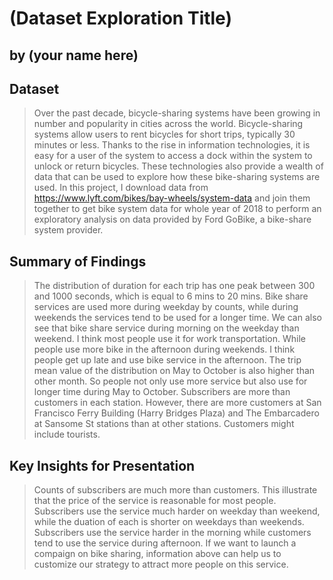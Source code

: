 # (Dataset Exploration Title)
## by (your name here)


## Dataset

> Over the past decade, bicycle-sharing systems have been growing in number and popularity in cities across the world. Bicycle-sharing systems allow users to rent bicycles for short trips, typically 30 minutes or less. Thanks to the rise in information technologies, it is easy for a user of the system to access a dock within the system to unlock or return bicycles. These technologies also provide a wealth of data that can be used to explore how these bike-sharing systems are used. In this project, I download data from https://www.lyft.com/bikes/bay-wheels/system-data and join them together to get bike system data for whole year of 2018 to perform an exploratory analysis on data provided by Ford GoBike, a bike-share system provider.

## Summary of Findings

> The distribution of duration for each trip has one peak between 300 and 1000 seconds, which is equal to 6 mins to 20 mins.
> Bike share services are used more during weekday by counts, while during weekends the services tend to be used for a longer time. We can also see that bike share service during morning on the weekday than weekend. I think most people use it for work transportation. While people use more bike in the afternoon during weekends. I think people get up late and use bike service in the afternoon.
> The trip mean value of the distribution on May to October is also higher than other month. So people not only use more service but also use for longer time during May to October.
> Subscribers are more than customers in each station. However, there are more customers at San Francisco Ferry Building (Harry Bridges Plaza) and The Embarcadero at Sansome St stations than at other stations. Customers might include tourists.

## Key Insights for Presentation

> Counts of subscribers are much more than customers. This illustrate that the price of the service is reasonable for most people.
> Subscribers use the service much harder on weekday than weekend, while the duation of each is shorter on weekdays than weekends.
> Subscribers use the service harder in the morning while customers tend to use the service during afternoon.
> If we want to launch a compaign on bike sharing, information above can help us to customize our strategy to attract more people on this service.